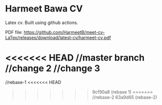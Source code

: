 # Harmeet Bawa CV

Latex cv. Built using github actions. 

PDF file: https://github.com/HarmeetB/meet-cv-LaTex/releases/download/latest-cv/harmeet-cv.pdf

<<<<<<< HEAD
//master branch
//change 2
//change 3
=======

//rebase-1
<<<<<<< HEAD
>>>>>>> 9cf90a8 (rebase 1)
=======
//rebase-2
>>>>>>> 63a9d65 (rebase-2)
